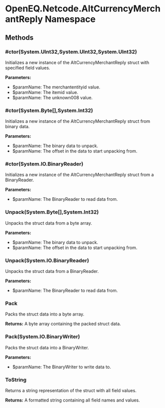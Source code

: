 ﻿# OpenEQ.Netcode.AltCurrencyMerchantReply Namespace

## Methods

### #ctor(System.UInt32,System.UInt32,System.UInt32)

Initializes a new instance of the AltCurrencyMerchantReply struct with specified field values.

**Parameters:**

- $paramName: The merchantentityid value.
- $paramName: The itemid value.
- $paramName: The unknown008 value.

### #ctor(System.Byte[],System.Int32)

Initializes a new instance of the AltCurrencyMerchantReply struct from binary data.

**Parameters:**

- $paramName: The binary data to unpack.
- $paramName: The offset in the data to start unpacking from.

### #ctor(System.IO.BinaryReader)

Initializes a new instance of the AltCurrencyMerchantReply struct from a BinaryReader.

**Parameters:**

- $paramName: The BinaryReader to read data from.

### Unpack(System.Byte[],System.Int32)

Unpacks the struct data from a byte array.

**Parameters:**

- $paramName: The binary data to unpack.
- $paramName: The offset in the data to start unpacking from.

### Unpack(System.IO.BinaryReader)

Unpacks the struct data from a BinaryReader.

**Parameters:**

- $paramName: The BinaryReader to read data from.

### Pack

Packs the struct data into a byte array.

**Returns:** A byte array containing the packed struct data.

### Pack(System.IO.BinaryWriter)

Packs the struct data into a BinaryWriter.

**Parameters:**

- $paramName: The BinaryWriter to write data to.

### ToString

Returns a string representation of the struct with all field values.

**Returns:** A formatted string containing all field names and values.


